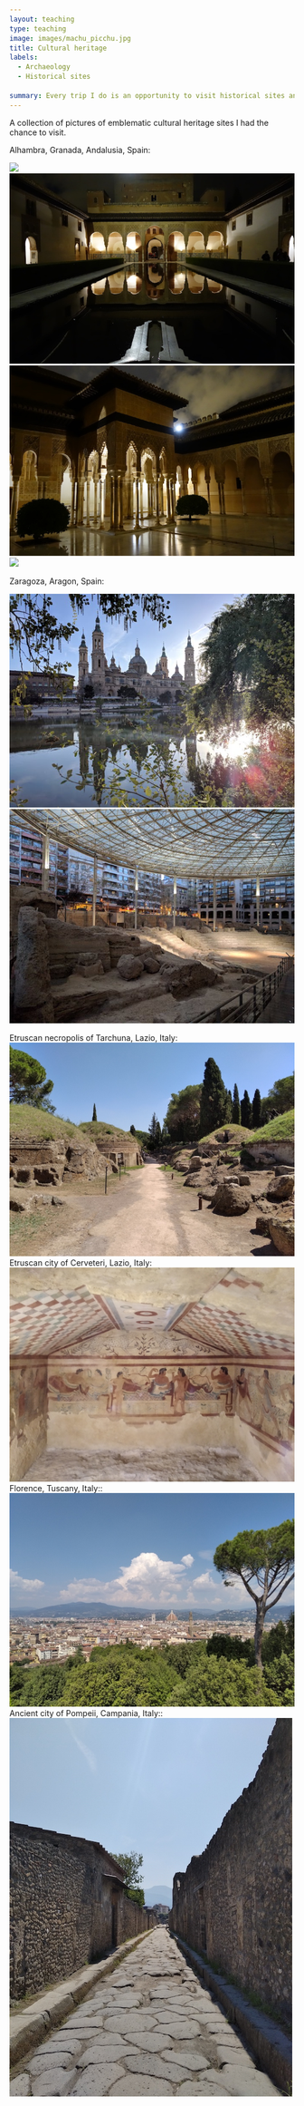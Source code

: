 ```yaml
---
layout: teaching
type: teaching
image: images/machu_picchu.jpg
title: Cultural heritage
labels:
  - Archaeology
  - Historical sites

summary: Every trip I do is an opportunity to visit historical sites and to get familiar with the local cultural heritage.
---
```


A collection of pictures of emblematic cultural heritage sites I had the chance to visit.<br />

Alhambra, Granada, Andalusia, Spain:<br />

<img class="ui image" src="/images/alhambra.jpg">
<br />
<img class="ui image" src="/images/alhambra2.jpg">
<br />
<img class="ui image" src="/images/alhambra3.jpg">
<br />
<img class="ui image" src="/images/alhambra4.jpg">
<br />

Zaragoza, Aragon, Spain:<br />

<img class="ui image" src="/images/zaragossa.jpg">
<br />
<img class="ui image" src="/images/zaragossa2.jpg">
<br />

Etruscan necropolis of Tarchuna, Lazio, Italy:
<img class="ui image" src="/images/italy.jpg">
<br />
Etruscan city of Cerveteri, Lazio, Italy:
<img class="ui image" src="/images/italy4.jpg">
<br />
Florence, Tuscany, Italy::
<img class="ui image" src="/images/italy2.jpg">
<br />
Ancient city of Pompeii, Campania, Italy::
<img class="ui image" src="/images/italy3.jpg">
<br />

